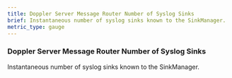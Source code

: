 ```yaml
---
title: Doppler Server Message Router Number of Syslog Sinks
brief: Instantaneous number of syslog sinks known to the SinkManager.
metric_type: gauge
---
```


### Doppler Server Message Router Number of Syslog Sinks

Instantaneous number of syslog sinks known to the SinkManager.